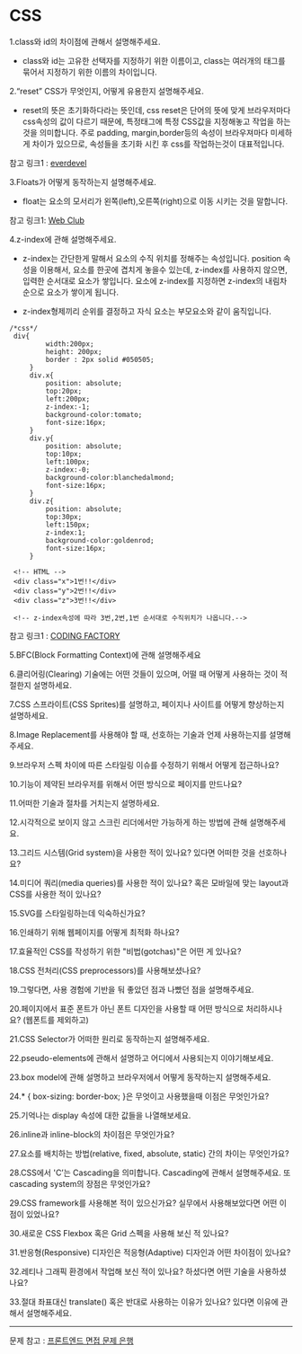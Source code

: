 CSS
============

1.class와 id의 차이점에 관해서 설명해주세요.

  * class와 id는 고유한 선택자를 지정하기 위한 이름이고, class는 여러개의 태그를 묶어서 지정하기 위한 이름의 차이입니다.

2.“reset” CSS가 무엇인지, 어떻게 유용한지 설명해주세요.

  * reset의 뜻은 초기화하다라는 뜻인데, css reset은 단어의 뜻에 맞게 브라우저마다 css속성의 값이 다르기 때문에, 특정태그에 특정 CSS값을 지정해놓고 작업을 하는것을 의미합니다. 주로 padding, margin,border등의 속성이 브라우져마다 미세하게 차이가 있으므로, 속성들을 초기화 시킨 후 css를 작업하는것이 대표적입니다.
  
  참고 링크1 : [everdevel](https://www.everdevel.com/CSS/css-reset/)

3.Floats가 어떻게 동작하는지 설명해주세요.

  * float는 요소의 모서리가 왼쪽(left),오른쪽(right)으로 이동 시키는 것을 말합니다.
  
  
  참고 링크1: [Web Club](https://webclub.tistory.com/606)

 4.z-index에 관해 설명해주세요.

   * z-index는 간단한게 말해서 요소의 수직 위치를 정해주는 속성입니다.  position 속성을 이용해서, 요소를 한곳에 겹치게 놓을수 있는데, z-index를 사용하지 않으면, 입력한 순서대로 요소가 쌓입니다. 요소에 z-index를 지정하면 z-index의 내림차순으로 요소가 쌓이게 됩니다.
   
   * z-index형제끼리 순위를 결정하고 자식 요소는 부모요소와 같이 움직입니다.
   ```
   /*css*/
    div{
            width:200px;
            height: 200px;
            border : 2px solid #050505;
        }
        div.x{
            position: absolute;
            top:20px;
            left:200px;
            z-index:-1;
            background-color:tomato;
            font-size:16px;
        }
        div.y{
            position: absolute;
            top:10px;
            left:100px;
            z-index:-0;
            background-color:blanchedalmond;
            font-size:16px;
        }
        div.z{
            position: absolute;
            top:30px;
            left:150px;
            z-index:1;
            background-color:goldenrod;
            font-size:16px;
        }
    
    <!-- HTML -->
    <div class="x">1번!!</div>
    <div class="y">2번!!</div>
    <div class="z">3번!!</div>
    
    <!-- z-index속성에 따라 3번,2번,1번 순서대로 수직위치가 나옵니다.-->
   
   ```
   참고 링크1 : [CODING FACTORY](https://www.codingfactory.net/10878)
   
   5.BFC(Block Formatting Context)에 관해 설명해주세요
 
   6.클리어링(Clearing) 기술에는 어떤 것들이 있으며, 어떨 때 어떻게 사용하는 것이 적절한지 설명하세요.

   7.CSS 스프라이트(CSS Sprites)를 설명하고, 페이지나 사이트를 어떻게 향상하는지 설명하세요.
   
   8.Image Replacement를 사용해야 할 때, 선호하는 기술과 언제 사용하는지를 설명해주세요.
   
   9.브라우저 스펙 차이에 따른 스타일링 이슈를 수정하기 위해서 어떻게 접근하나요?
   
   10.기능이 제약된 브라우저를 위해서 어떤 방식으로 페이지를 만드나요?
   
   11.어떠한 기술과 절차를 거치는지 설명하세요.
   
   12.시각적으로 보이지 않고 스크린 리더에서만 가능하게 하는 방법에 관해 설명해주세요.
   
   13.그리드 시스템(Grid system)을 사용한 적이 있나요? 있다면 어떠한 것을 선호하나요?
   
   14.미디어 쿼리(media queries)를 사용한 적이 있나요? 혹은 모바일에 맞는 layout과 CSS를 사용한 적이 있나요?
   
   15.SVG를 스타일링하는데 익숙하신가요?
   
   16.인쇄하기 위해 웹페이지를 어떻게 최적화 하나요?
   
   17.효율적인 CSS를 작성하기 위한 "비법(gotchas)"은 어떤 게 있나요?
   
   18.CSS 전처리(CSS preprocessors)를 사용해보셨나요?
   
   19.그렇다면, 사용 경험에 기반을 둬 좋았던 점과 나빴던 점을 설명해주세요.
   
   20.페이지에서 표준 폰트가 아닌 폰트 디자인을 사용할 때 어떤 방식으로 처리하시나요? (웹폰트를 제외하고)
   
   21.CSS Selector가 어떠한 원리로 동작하는지 설명해주세요.
   
   22.pseudo-elements에 관해서 설명하고 어디에서 사용되는지 이야기해보세요.
   
   23.box model에 관해 설명하고 브라우저에서 어떻게 동작하는지 설명해주세요.
   
   24.* { box-sizing: border-box; }은 무엇이고 사용했을때 이점은 무엇인가요?
   
   25.기억나는 display 속성에 대한 값들을 나열해보세요.
   
   26.inline과 inline-block의 차이점은 무엇인가요?
   
   27.요소를 배치하는 방법(relative, fixed, absolute, static) 간의 차이는 무엇인가요?
   
   28.CSS에서 'C’는 Cascading을 의미합니다. Cascading에 관해서 설명해주세요. 또 cascading system의 장점은 무엇인가요?
   
   29.CSS framework를 사용해본 적이 있으신가요? 실무에서 사용해보았다면 어떤 이점이 있었나요?
   
   30.새로운 CSS Flexbox 혹은 Grid 스펙을 사용해 보신 적 있나요?
   
   31.반응형(Responsive) 디자인은 적응형(Adaptive) 디자인과 어떤 차이점이 있나요?
   
   32.레티나 그래픽 환경에서 작업해 보신 적이 있나요? 하셨다면 어떤 기술을 사용하셨나요?
   
   33.절대 좌표대신 translate() 혹은 반대로 사용하는 이유가 있나요? 있다면 이유에 관해서 설명해주세요.

-----

문제 참고 : [프론트엔드 면접 문제 은행](https://h5bp.org/Front-end-Developer-Interview-Questions/translations/korean/)
